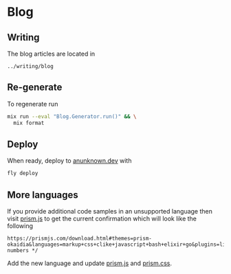 # Blog

## Writing

The blog articles are located in

```
../writing/blog
```

## Re-generate

To regenerate run

```bash
mix run --eval "Blog.Generator.run()" && \
  mix format
```

## Deploy

When ready, deploy to [anunknown.dev](https://anunknown.dev) with

```bash
fly deploy
```

## More languages

If you provide additional code samples in an unsupported language then
visit [prism.js](/assets/vendor/prism.js) to get the current confirmation
which will look like the following

```
https://prismjs.com/download.html#themes=prism-okaidia&languages=markup+css+clike+javascript+bash+elixir+go&plugins=line-numbers */
```

Add the new language and update [prism.js](/assets/vendor/prism.js) and [prism.css](/priv/static/css/prism.css).